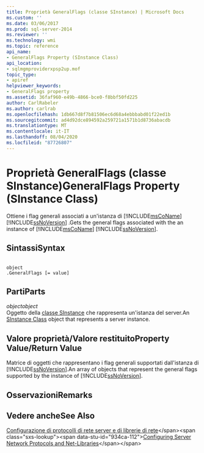 ```yaml
---
title: Proprietà GeneralFlags (classe SInstance) | Microsoft Docs
ms.custom: ''
ms.date: 03/06/2017
ms.prod: sql-server-2014
ms.reviewer: ''
ms.technology: wmi
ms.topic: reference
api_name:
- GeneralFlags Property (SInstance Class)
api_location:
- sqlmgmproviderxpsp2up.mof
topic_type:
- apiref
helpviewer_keywords:
- GeneralFlags property
ms.assetid: 36faf960-e49b-4866-bce0-f8bbf50fd225
author: CarlRabeler
ms.author: carlrab
ms.openlocfilehash: 1db667d8f7b81506ec6d68a4ebbbabd01f22ed1b
ms.sourcegitcommit: ad4d92dce894592a259721a1571b1d8736abacdb
ms.translationtype: MT
ms.contentlocale: it-IT
ms.lasthandoff: 08/04/2020
ms.locfileid: "87726807"
---
```

# <a name="generalflags-property-sinstance-class"></a><span data-ttu-id="934ca-102">Proprietà GeneralFlags (classe SInstance)</span><span class="sxs-lookup"><span data-stu-id="934ca-102">GeneralFlags Property (SInstance Class)</span></span>
  <span data-ttu-id="934ca-103">Ottiene i flag generali associati a un'istanza di [!INCLUDE[msCoName](../../../includes/msconame-md.md)] [!INCLUDE[ssNoVersion](../../../includes/ssnoversion-md.md)] .</span><span class="sxs-lookup"><span data-stu-id="934ca-103">Gets the general flags associated with the an instance of [!INCLUDE[msCoName](../../../includes/msconame-md.md)] [!INCLUDE[ssNoVersion](../../../includes/ssnoversion-md.md)].</span></span>  
  
## <a name="syntax"></a><span data-ttu-id="934ca-104">Sintassi</span><span class="sxs-lookup"><span data-stu-id="934ca-104">Syntax</span></span>  
  
```  
  
object  
.GeneralFlags [= value]  
```  
  
## <a name="parts"></a><span data-ttu-id="934ca-105">Parti</span><span class="sxs-lookup"><span data-stu-id="934ca-105">Parts</span></span>  
 <span data-ttu-id="934ca-106">*object*</span><span class="sxs-lookup"><span data-stu-id="934ca-106">*object*</span></span>  
 <span data-ttu-id="934ca-107">Oggetto della [classe SInstance](sinstance-class.md) che rappresenta un'istanza del server.</span><span class="sxs-lookup"><span data-stu-id="934ca-107">An [SInstance Class](sinstance-class.md) object that represents a server instance.</span></span>  
  
## <a name="property-valuereturn-value"></a><span data-ttu-id="934ca-108">Valore proprietà/Valore restituito</span><span class="sxs-lookup"><span data-stu-id="934ca-108">Property Value/Return Value</span></span>  
 <span data-ttu-id="934ca-109">Matrice di oggetti che rappresentano i flag generali supportati dall'istanza di [!INCLUDE[ssNoVersion](../../../includes/ssnoversion-md.md)].</span><span class="sxs-lookup"><span data-stu-id="934ca-109">An array of objects that represent the general flags supported by the instance of [!INCLUDE[ssNoVersion](../../../includes/ssnoversion-md.md)].</span></span>  
  
## <a name="remarks"></a><span data-ttu-id="934ca-110">Osservazioni</span><span class="sxs-lookup"><span data-stu-id="934ca-110">Remarks</span></span>  
  
## <a name="see-also"></a><span data-ttu-id="934ca-111">Vedere anche</span><span class="sxs-lookup"><span data-stu-id="934ca-111">See Also</span></span>  
 <span data-ttu-id="934ca-112">[Configurazione di protocolli di rete server e di librerie di rete](https://msdn.microsoft.com/library/ms177485\(v=sql.100\).aspx)</span><span class="sxs-lookup"><span data-stu-id="934ca-112">[Configuring Server Network Protocols and Net-Libraries](https://msdn.microsoft.com/library/ms177485\(v=sql.100\).aspx)</span></span>  
  
  
